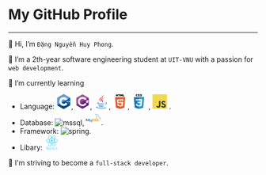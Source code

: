 # My GitHub Profile
---
👋 Hi, I’m `Đặng Nguyễn Huy Phong`.

👀 I’m a 2th-year software engineering student at `UIT-VNU` with a passion for `web development`.

🌱 I’m currently learning
  - Language: <img src="https://raw.githubusercontent.com/devicons/devicon/master/icons/cplusplus/cplusplus-original.svg" alt="cplusplus" width="30" height="30"/>, <img src="https://raw.githubusercontent.com/devicons/devicon/master/icons/csharp/csharp-original.svg" alt="csharp" width="30" height="30"/>, <img src="https://raw.githubusercontent.com/devicons/devicon/master/icons/java/java-original.svg" alt="java" width="30" height="30"/>, <img src="https://raw.githubusercontent.com/devicons/devicon/master/icons/html5/html5-original-wordmark.svg" alt="html5" width="30" height="30"/>, <img src="https://raw.githubusercontent.com/devicons/devicon/master/icons/css3/css3-original-wordmark.svg" alt="css3" width="30" height="30"/> ,
<img src="https://raw.githubusercontent.com/devicons/devicon/master/icons/javascript/javascript-original.svg" alt="javascript" width="30" height="30"/> . 
  - Database: <img src="https://www.svgrepo.com/show/303229/microsoft-sql-server-logo.svg" alt="mssql" width="30" height="30"/>, <img src="https://raw.githubusercontent.com/devicons/devicon/master/icons/mysql/mysql-original-wordmark.svg" alt="mysql" width="30" height="30"/>.
  - Framework: <img src="https://www.vectorlogo.zone/logos/springio/springio-icon.svg" alt="spring" width="30" height="30"/>.
  - Libary: <img src="https://raw.githubusercontent.com/devicons/devicon/master/icons/react/react-original-wordmark.svg" alt="react" width="30" height="30"/> 

🚩 I'm striving to become a `full-stack developer`.


